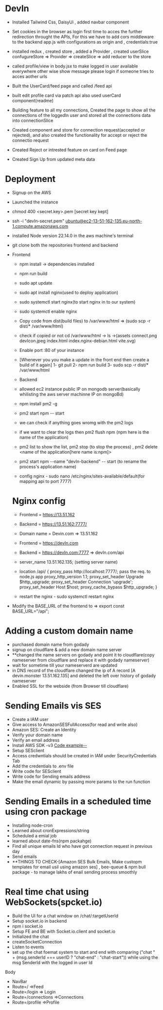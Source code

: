 # DevIn
- Installed Tailwind Css, DaisyUi , added navbar component 

- Set cookies in the browser as login first time to acces the further redirection throught the APIs, For this we have to add cors middleware to the backend app.js with configurations as origin and , credentials:true

- installed redux , created store , added a Provider , created userSlice
  confugureStore => Provider => createSlice => add reducer to the store

- called profile/view in body.jsx to make logged in user available everywhere other wise show message please login if someone tries to acces aother urls  

- Built the UserCard/feed page and called /feed api

- built edit profile card via patch api also used userCard component(readme)
- Building feature to all my connections, Created the page to show all the connections of the loggedIn user and stored all the connections data into connectionSlice 

- Created component and store for connection request(accepted or rejected), and also created the functionality for accept or reject the connectio request

- Created Reject or intrested feature on card on Feed page

- Created Sign Up from updated meta data



# Deployment

- Signup on the AWS
- Launched the instance
- chmod 400 <secret.key>.pem [secret key kept]
- ssh -i "devIn-secret.pem" ubuntu@ec2-13-51-162-135.eu-north-1.compute.amazonaws.com
- installed Node version 22.14.0 in the aws machine's terminal
- git clone both the repositories frontend and backend

- Frontend
  - npm install -> dependencies installed
  - npm run build
  - sudo apt update
  - sudo apt install nginx(used to deploy application)
  - sudo systemctl start nginx(to start nginx in to our system)
  - sudo systemctl enable nginx
  - Copy code from dist(build files) to /var/www/html => (sudo scp -r dist/* /var/www/html)
  - check if copied or not  cd /var/www/html -> ls ->(assets  connect.png  devIcon.jpeg  index.html  index.nginx-debian.html  vite.svg)
  - Enable port :80 of your instance
  - [Whenever you you make a update in the front end then create a build of it again]
       1- git pull
       2- npm run build
       3- sudo scp -r dist/* /var/www/html


  - Backend
   - allowed ec2 instance public IP on mongodb server(basically whilisting the aws server machinne IP on mongoBd)
   - npm install pm2 -g
   - pm2 start npm -- start
   - we can check if anything goes wromg with the pm2 logs
   - if we want to clear the logs then pm2 flush npm (npm here is the name of the application)
   -  pm2 list to show the list, pm2 stop (to stop the process)  , pm2 delete <name of the application[here name is:npm]>
   - pm2 start npm --name "devIn-backend" -- start (to rename the process's application name)

  
  - config nginx - sudo nano /etc/nginx/sites-available/default(for mapping api to port 7777)
  # Nginx config

    - Frontend = https://13.51.162
    - Backend = https://13.51.162:7777/

    - Domain name = Devin.com => 13.51.162

    - Frontend = https://devIn.com
    - Backend = https://devIn.com:7777 => devIn.com/api


   
    - server_name 13.51.162.135; (setting server name)
    - location /api/ {
        proxy_pass http://localhost:7777/; pass the req. to node.js app
        proxy_http_version 1.1;
        proxy_set_header Upgrade $http_upgrade;
        proxy_set_header Connection 'upgrade';
        proxy_set_header Host $host;
        proxy_cache_bypass $http_upgrade;
    } 

    - restart the nginx - sudo systemctl restart nginx



 - Modify the BASE_URL of the frontend to => export const BASE_URL="/api";    

# Adding a custom domain name

 - purchased domain name from godady
  - signup on cloudflare & add a new domain name server
  - **changed the name servers on godady and point it to cloudflare(copy nameserver from cloudflare and replace it with godady nameserver)
  - wait for sometime till your nameserverd are updated
  - in DNS record of the cloudflare changed the ip of A record [A    devin.monster   13.51.162.135] and deleted the left over history of godady nameserver 
  - Enabled SSL for the webside (from Browser till cloudflare)


# Sending Emails vis SES

 - Create a IAM user
 - Give access to AmazonSESFullAccess(for read and write also)
 - Amazon SES: Create an Identity
 - Verify your domain name
 - Verify an email address 
 - Install AWS SDK -v3 [Code example--](https://github.com/awsdocs/aws-doc-sdk-examples/tree/main/javascriptv3/example_code/ses#code-examples)
 - Setup SESclient
 - Access credwntials should be created in IAM under SecurityCredentials Tab
 - Add the credentials to .env file
 - Write code for SESclient
 - Write code for Sending emails address
 - Make the email dynamic by passing more params to the run function

 # Sending Emails in a scheduled time using cron package
  
  - Installing node-cron
  - Learned about cronExpressions/string
  - Scheduled a emial job
  - learned about date-fns(npm packahge)
  - Find all unique emails Id who have got connection request in previous day
  - Send emails
  - **THINGS TO CHECK-[Amazon SES Bulk Emails, Make custopm templates for email usil using amazon ses] , bee-queue & npm bull package - to manage lakhs of enail sending process smoothly

# Real time chat using WebSockets(spcket.io)

  - Build the UI for a chat window on /chat/:targetUserId
  - Setup socket.io in backend
  - npm i socket.io
  - Setup FE and BE with Socket.io.client and socket.io
  - Initialized the chat 
  - createSocketConnection 
  - Listen to events
  - set up the chat foemat system to start and end with comparing ("chat " + (msg.senderId === userID ? "chat-end" : "chat-start")) while using the msg SenderId with the logged in user Id 





Body

 - NavBar
 - Route=/ =>Feed
 - Route=/login => Login
 - Route=/connections =>Connections
 - Route=/profile =>Profile